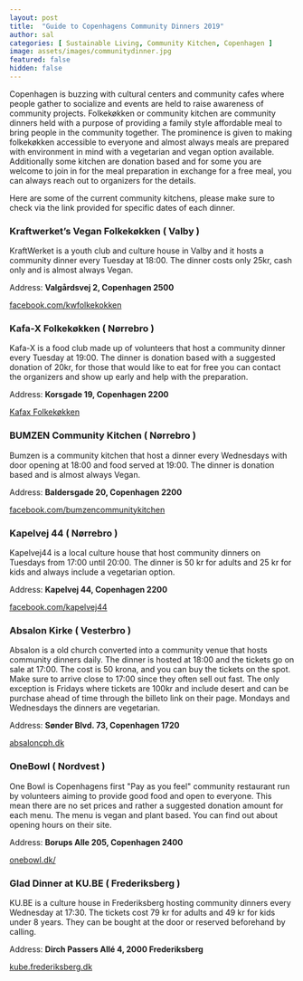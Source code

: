 ```yaml
---
layout: post
title:  "Guide to Copenhagens Community Dinners 2019"
author: sal
categories: [ Sustainable Living, Community Kitchen, Copenhagen ]
image: assets/images/communitydinner.jpg
featured: false
hidden: false
---
```


Copenhagen is buzzing with cultural centers and community cafes where people gather to socialize and events are held to raise awareness of community projects. Folkekøkken or community kitchen are community dinners held with a purpose of providing a family style affordable meal to bring people in the community together. The prominence is given to making folkekøkken accessible to everyone and almost always meals are prepared with environment in mind with a vegetarian and vegan option available. Additionally some kitchen are donation based and for some you are welcome to join in for the meal preparation in exchange for a free meal, you can always reach out to organizers for the details.

Here are some of the current community kitchens, please make sure to check via the link provided for specific dates of each dinner.

### Kraftwerket’s Vegan Folkekøkken ( Valby )
KraftWerket is a youth club and culture house in Valby and it hosts a community dinner every Tuesday at 18:00. The dinner costs only 25kr, cash only and is almost always Vegan.

Address: **Valgårdsvej 2, Copenhagen 2500**

[facebook.com/kwfolkekokken](https://www.facebook.com/kwfolkekokken)

### Kafa-X Folkekøkken ( Nørrebro )
Kafa-X is a food club made up of volunteers that host a community dinner every Tuesday at 19:00. The dinner is donation based with a suggested donation of 20kr, for those that would like to eat for free you can contact the organizers and show up early and help with the preparation.

Address: **Korsgade 19, Copenhagen 2200**

[Kafax Folkekøkken](https://www.facebook.com/groups/174659825958018)


### BUMZEN Community Kitchen ( Nørrebro )
Bumzen is a community kitchen that host a dinner every Wednesdays with door opening at 18:00 and food served at 19:00. The dinner is donation based and is almost always Vegan.

Address: **Baldersgade 20, Copenhagen 2200**

[facebook.com/bumzencommunitykitchen](https://www.facebook.com/bumzencommunitykitchen)

### Kapelvej 44 ( Nørrebro )

Kapelvej44 is a local culture house that host community dinners on Tuesdays from 17:00 until 20:00. The dinner is 50 kr for adults and 25 kr for kids and always include a vegetarian option.

Address: **Kapelvej 44, Copenhagen 2200**

[facebook.com/kapelvej44](https://www.facebook.com/kapelvej44)

### Absalon Kirke ( Vesterbro )
Absalon is a old church converted into a community venue that hosts community dinners daily. The dinner is hosted at 18:00 and the tickets go on sale at 17:00. The cost is 50 krona, and you can buy the tickets on the spot. Make sure to arrive close to 17:00 since they often sell out fast. The only exception is Fridays where tickets are 100kr and include desert and can be purchase ahead of time through the billeto link on their page. Mondays and Wednesdays the dinners are vegetarian.

Address: **Sønder Blvd. 73, Copenhagen  1720**

[absaloncph.dk](https://absaloncph.dk/?page_id=3651)

### OneBowl ( Nordvest )
One Bowl is Copenhagens first "Pay as you feel" community restaurant run by volunteers aiming to provide good food and open to everyone. This mean there are no set prices and rather a suggested donation amount for each menu. The menu is vegan and plant based. You can find out about opening hours on their site.

Address: **Borups Alle 205, Copenhagen 2400**

[onebowl.dk/](https://www.onebowl.dk/)

### Glad Dinner at KU.BE ( Frederiksberg )

KU.BE is a culture house in Frederiksberg hosting community dinners every Wednesday at 17:30. The tickets cost 79 kr for adults and 49 kr for kids under 8 years. They can be bought at the door or reserved beforehand by calling.

Address: **Dirch Passers Allé 4, 2000 Frederiksberg**

[kube.frederiksberg.dk](http://kube.frederiksberg.dk/arrangementer/glad-aftensmad-f%C3%A6llesspisning-hver-onsdag-i-kube)
